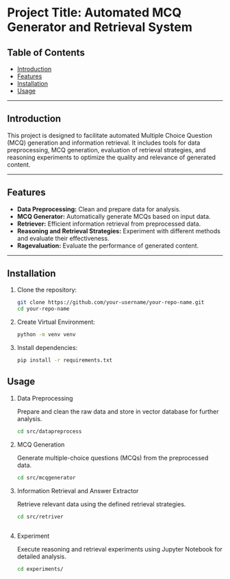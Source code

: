 # Project Title: Automated MCQ Generator and Retrieval System

## Table of Contents
- [Introduction](#introduction)
- [Features](#features)
- [Installation](#installation)
- [Usage](#usage)


---

## Introduction

This project is designed to facilitate automated Multiple Choice Question (MCQ) generation and information retrieval. It includes tools for data preprocessing, MCQ generation, evaluation of retrieval strategies, and reasoning experiments to optimize the quality and relevance of generated content.

---

## Features

- **Data Preprocessing:** Clean and prepare data for analysis.
- **MCQ Generator:** Automatically generate MCQs based on input data.
- **Retriever:** Efficient information retrieval from preprocessed data.
- **Reasoning and Retrieval Strategies:** Experiment with different methods and evaluate their effectiveness.
- **Ragevaluation:** Evaluate the performance of generated content.

---

## Installation

1. Clone the repository:
   ```bash
   git clone https://github.com/your-username/your-repo-name.git
   cd your-repo-name

2. Create Virtual Environment:
     ```bash
   python -m venv venv

3. Install dependencies:
     ```bash
   pip install -r requirements.txt

## Usage

1. Data Preprocessing
    
   Prepare and clean the raw data and store in vector database for further analysis.  
   ```bash
   cd src/datapreprocess

2. MCQ Generation
   
   Generate multiple-choice questions (MCQs) from the preprocessed data.
   ```bash
   cd src/mcqgenerator

3. Information Retrieval and Answer Extractor
   
   Retrieve relevant data using the defined retrieval strategies.
   ```bash
   cd src/retriver
  
4. Experiment
   
   Execute reasoning and retrieval experiments using Jupyter Notebook for detailed analysis.
   ```bash
   cd experiments/
